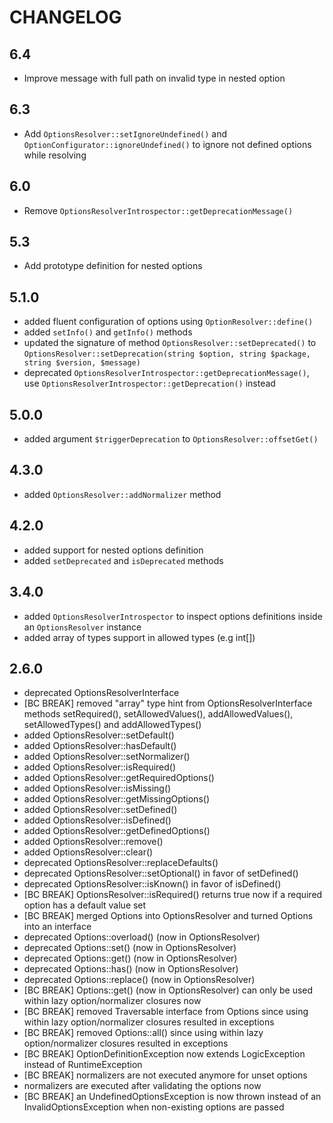 CHANGELOG
=========

6.4
---

* Improve message with full path on invalid type in nested option

6.3
---

* Add `OptionsResolver::setIgnoreUndefined()` and `OptionConfigurator::ignoreUndefined()` to ignore not defined options
  while resolving

6.0
---

* Remove `OptionsResolverIntrospector::getDeprecationMessage()`

5.3
---

* Add prototype definition for nested options

5.1.0
-----

* added fluent configuration of options using `OptionResolver::define()`
* added `setInfo()` and `getInfo()` methods
* updated the signature of method `OptionsResolver::setDeprecated()`
  to `OptionsResolver::setDeprecation(string $option, string $package, string $version, $message)`
* deprecated `OptionsResolverIntrospector::getDeprecationMessage()`, use `OptionsResolverIntrospector::getDeprecation()`
  instead

5.0.0
-----

* added argument `$triggerDeprecation` to `OptionsResolver::offsetGet()`

4.3.0
-----

* added `OptionsResolver::addNormalizer` method

4.2.0
-----

* added support for nested options definition
* added `setDeprecated` and `isDeprecated` methods

3.4.0
-----

* added `OptionsResolverIntrospector` to inspect options definitions inside an `OptionsResolver` instance
* added array of types support in allowed types (e.g int[])

2.6.0
-----

* deprecated OptionsResolverInterface
* [BC BREAK] removed "array" type hint from OptionsResolverInterface methods
  setRequired(), setAllowedValues(), addAllowedValues(), setAllowedTypes() and
  addAllowedTypes()
* added OptionsResolver::setDefault()
* added OptionsResolver::hasDefault()
* added OptionsResolver::setNormalizer()
* added OptionsResolver::isRequired()
* added OptionsResolver::getRequiredOptions()
* added OptionsResolver::isMissing()
* added OptionsResolver::getMissingOptions()
* added OptionsResolver::setDefined()
* added OptionsResolver::isDefined()
* added OptionsResolver::getDefinedOptions()
* added OptionsResolver::remove()
* added OptionsResolver::clear()
* deprecated OptionsResolver::replaceDefaults()
* deprecated OptionsResolver::setOptional() in favor of setDefined()
* deprecated OptionsResolver::isKnown() in favor of isDefined()
* [BC BREAK] OptionsResolver::isRequired() returns true now if a required
  option has a default value set
* [BC BREAK] merged Options into OptionsResolver and turned Options into an
  interface
* deprecated Options::overload() (now in OptionsResolver)
* deprecated Options::set() (now in OptionsResolver)
* deprecated Options::get() (now in OptionsResolver)
* deprecated Options::has() (now in OptionsResolver)
* deprecated Options::replace() (now in OptionsResolver)
* [BC BREAK] Options::get() (now in OptionsResolver) can only be used within
  lazy option/normalizer closures now
* [BC BREAK] removed Traversable interface from Options since using within
  lazy option/normalizer closures resulted in exceptions
* [BC BREAK] removed Options::all() since using within lazy option/normalizer
  closures resulted in exceptions
* [BC BREAK] OptionDefinitionException now extends LogicException instead of
  RuntimeException
* [BC BREAK] normalizers are not executed anymore for unset options
* normalizers are executed after validating the options now
* [BC BREAK] an UndefinedOptionsException is now thrown instead of an
  InvalidOptionsException when non-existing options are passed
